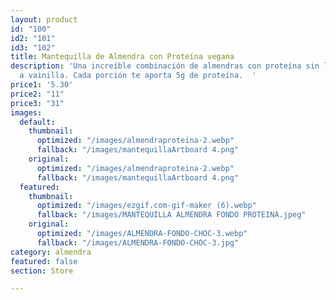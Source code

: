 ```yaml
---
layout: product
id: "100"
id2: "101"
id3: "102"
title: Mantequilla de Almendra con Proteína vegana
description: 'Una increíble combinación de almendras con proteína sin lactosa sabor
  a vainilla. Cada porción te aporta 5g de proteína.  '
price1: '5.30'
price2: "11"
price3: "31"
images:
  default:
    thumbnail:
      optimized: "/images/almendraproteina-2.webp"
      fallback: "/images/mantequillaArtboard 4.png"
    original:
      optimized: "/images/almendraproteina-2.webp"
      fallback: "/images/mantequillaArtboard 4.png"
  featured:
    thumbnail:
      optimized: "/images/ezgif.com-gif-maker (6).webp"
      fallback: "/images/MANTEQUILLA ALMENDRA FONDO PROTEINA.jpeg"
    original:
      optimized: "/images/ALMENDRA-FONDO-CHOC-3.webp"
      fallback: "/images/ALMENDRA-FONDO-CHOC-3.jpg"
category: almendra
featured: false
section: Store

---
```

